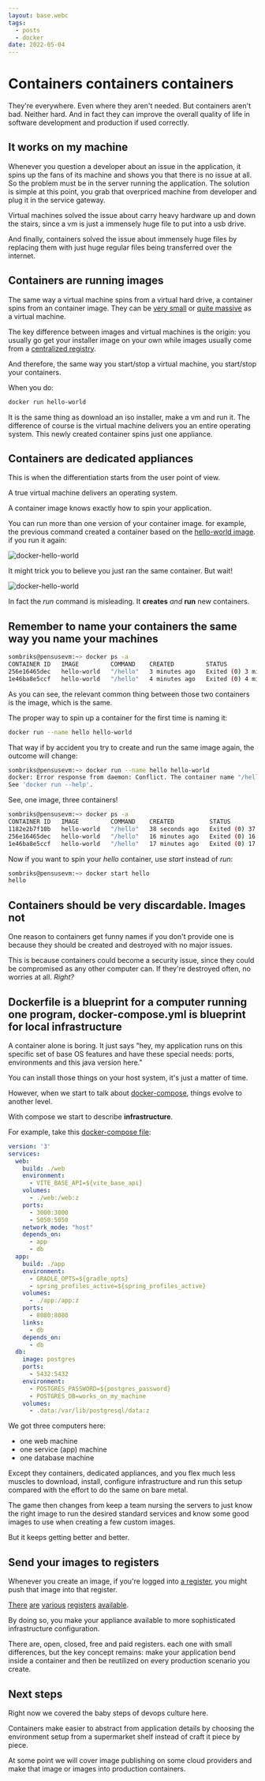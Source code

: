 ```yaml
---
layout: base.webc
tags: 
  - posts
  - docker
date: 2022-05-04
---
```

# Containers containers containers

They're everywhere. Even where they aren't needed. But containers aren't bad.
Neither hard. And in fact they can improve the overall quality of life in
software development and production if used correctly.

## It works on my machine

Whenever you question a developer about an issue in the application, it spins up
the fans of its machine and shows you that there is no issue at all. So the
problem must be in the server running the application. The solution is simple at
this point, you grab that overpriced machine from developer and plug it in the
service gateway.

Virtual machines solved the issue about carry heavy hardware up and down the
stairs, since a vm is just a immensely huge file to put into a usb drive.

And finally, containers solved the issue about immensely huge files by replacing
them with just huge regular files being transferred over the internet.

## Containers are running images

The same way a virtual machine spins from a virtual hard drive, a container
spins from an container image. They can be
[very small](https://github.com/sombriks/smallest-container-hello-world) or
[quite massive](https://hub.docker.com/_/fedora) as a virtual machine.

The key difference between images and virtual machines is the origin: you
usually go get your installer image on your own while images usually come from a
[centralized registry](https://hub.docker.com/).

And therefore, the same way you start/stop a virtual machine, you start/stop
your containers.

When you do:

```bash
docker run hello-world
```

It is the same thing as download an iso installer, make a vm and run it. The
difference of course is the virtual machine delivers you an entire operating
system. This newly created container spins just one appliance.

## Containers are dedicated appliances

This is when the differentiation starts from the user point of view.

A true virtual machine delivers an operating system.

A container image knows exactly how to spin your application.

You can run more than one version of your container image. for example, the
previous command created a container based on the
[hello-world image](https://hub.docker.com/_/hello-world). if you run it again:

![docker-hello-world](/assets/post-pics/0030-containers-part-1/docker-hello-world.png)

It might trick you to believe you just ran the same container. But wait!

![docker-hello-world](/assets/post-pics/0030-containers-part-1/docker-ps-a.png)

In fact the _run_ command is misleading. It **creates** _and_ **run** new
containers.

## Remember to name your containers the same way you name your machines

```bash
sombriks@pensusevm:~> docker ps -a
CONTAINER ID   IMAGE         COMMAND    CREATED         STATUS                     PORTS     NAMES
256e16465dec   hello-world   "/hello"   3 minutes ago   Exited (0) 3 minutes ago             tender_yonath
1e46ba8e5ccf   hello-world   "/hello"   4 minutes ago   Exited (0) 4 minutes ago             tender_kirch

```

As you can see, the relevant common thing between those two containers is the
image, which is the same.

The proper way to spin up a container for the first time is naming it:

```bash
docker run --name hello hello-world
```

That way if by accident you try to create and run the same image again, the
outcome will change:

```bash
sombriks@pensusevm:~> docker run --name hello hello-world
docker: Error response from daemon: Conflict. The container name "/hello" is already in use by container "1182e2b7f10b025f2969a101641ad979c3acdca4c9d0515c9f062b14f3aba386". You have to remove (or rename) that container to be able to reuse that name.
See 'docker run --help'.
```

See, one image, three containers!

```bash
sombriks@pensusevm:~> docker ps -a
CONTAINER ID   IMAGE         COMMAND    CREATED          STATUS                      PORTS     NAMES
1182e2b7f10b   hello-world   "/hello"   38 seconds ago   Exited (0) 37 seconds ago             hello
256e16465dec   hello-world   "/hello"   16 minutes ago   Exited (0) 16 minutes ago             tender_yonath
1e46ba8e5ccf   hello-world   "/hello"   17 minutes ago   Exited (0) 17 minutes ago             tender_kirch
```

Now if you want to spin your _hello_ container, use _start_ instead of _run_:

```bash
sombriks@pensusevm:~> docker start hello
hello
```

## Containers should be very discardable. Images not

One reason to containers get funny names if you don't provide one is because
they should be created and destroyed with no major issues.

This is because containers could become a security issue, since they could be
compromised as any other computer can. If they're destroyed often, no worries at
all. _Right?_

## Dockerfile is a blueprint for a computer running one program, docker-compose.yml is blueprint for local infrastructure

A container alone is boring. It just says "hey, my application runs on this
specific set of base OS features and have these special needs: ports,
environments and this java version here."

You can install those things on your host system, it's just a matter of time.

However, when we start to talk about
[docker-compose](https://docs.docker.com/compose/compose-file/), things evolve
to another level.

With compose we start to describe **infrastructure**.

For example, take this
[docker-compose file](https://github.com/sombriks/it-works-on-my-machine/blob/main/docker-compose.yaml):

```yml
version: '3'
services:
  web:
    build: ./web
    environment:
      - VITE_BASE_API=${vite_base_api}
    volumes:
      - ./web:/web:z
    ports:
      - 3000:3000
      - 5050:5050
    network_mode: "host"
    depends_on:
      - app
      - db
  app:
    build: ./app
    environment:
      - GRADLE_OPTS=${gradle_opts}
      - spring_profiles_active=${spring_profiles_active}
    volumes:
      - ./app:/app:z
    ports:
      - 8080:8080
    links:
      - db
    depends_on:
      - db
  db:
    image: postgres
    ports:
      - 5432:5432
    environment:
      - POSTGRES_PASSWORD=${postgres_password}
      - POSTGRES_DB=works_on_my_machine
    volumes:
      - .data:/var/lib/postgresql/data:z
```

We got three computers here:

- one web machine
- one service (app) machine
- one database machine

Except they containers, dedicated appliances, and you flex much less muscles to
download, install, configure infrastructure and run this setup compared with the
effort to do the same on bare metal.

The game then changes from keep a team nursing the servers to just know the
right image to run the desired standard services and know some good images to
use when creating a few custom images.

But it keeps getting better and better.

## Send your images to registers

Whenever you create an image, if you're logged into
[a register](https://hub.docker.com/search?q=), you might push that image into
that register.

[There](https://catalog.redhat.com/software/containers/search)
[are](https://azure.microsoft.com/en-us/services/container-registry/#overview)
[various](https://www.digitalocean.com/products/container-registry)
[registers](https://aws.amazon.com/pt/ecr/)
[available](https://devcenter.heroku.com/articles/container-registry-and-runtime#getting-started).

By doing so, you make your appliance available to more sophisticated
infrastructure configuration.

There are, open, closed, free and paid registers. each one with small
differences, but the key concept remains: make your application bend inside a
container and then be reutilized on every production scenario you create.

## Next steps

Right now we covered the baby steps of devops culture here.

Containers make easier to abstract from application details by choosing the
environment setup from a supermarket shelf instead of craft it piece by piece.

At some point we will cover image publishing on some cloud providers and make that image or images into production
containers.
